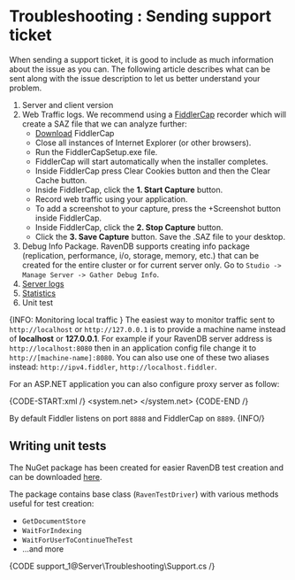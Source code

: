 # Troubleshooting : Sending support ticket

When sending a support ticket, it is good to include as much information about the issue as you can. The following article describes what can be sent along with the issue description to let us better understand your problem.

1. Server and client version
2. Web Traffic logs. We recommend using a [FiddlerCap](http://www.telerik.com/fiddler/fiddlercap) recorder which will create a SAZ file that we can analyze further:
    - [Download](http://www.telerik.com/fiddler/fiddlercap) FiddlerCap
    - Close all instances of Internet Explorer (or other browsers).
    - Run the FiddlerCapSetup.exe file.
    - FiddlerCap will start automatically when the installer completes.
    - Inside FiddlerCap press Clear Cookies button and then the Clear Cache button.
    - Inside FiddlerCap, click the **1. Start Capture** button.
    - Record web traffic using your application.
    - To add a screenshot to your capture, press the +Screenshot button inside FiddlerCap.
    - Inside FiddlerCap, click the **2. Stop Capture** button.
    - Click the **3. Save Capture** button. Save the .SAZ file to your desktop.
3. Debug Info Package. RavenDB supports creating info package (replication, performance, i/o, storage, memory, etc.) that can be created for the entire cluster or for current server only. Go to `Studio -> Manage Server -> Gather Debug Info`.
4. [Server logs](../../server/troubleshooting/enabling-logging)
5. [Statistics](../../server/administration/statistics)
6. Unit test

{INFO: Monitoring local traffic }
The easiest way to monitor traffic sent to `http://localhost` or `http://127.0.0.1` is to provide a machine name instead of **localhost** or **127.0.0.1**.
For example if your RavenDB server address is `http://localhost:8080` then in an application config file change it to  `http://[machine-name]:8080`. You can also use one of these two aliases instead:  `http://ipv4.fiddler`, `http://localhost.fiddler`.

For an ASP.NET application you can also configure proxy server as follow:

{CODE-START:xml /}
<system.net>
  <defaultProxy>
    <proxy bypassonlocal="False" usesystemdefault="True" proxyaddress="http://127.0.0.1:[port number]" />
  </defaultProxy>
</system.net>
{CODE-END /}

By default Fiddler listens on port `8888` and FiddlerCap on `8889`.
{INFO/}

## Writing unit tests

The NuGet package has been created for easier RavenDB test creation and can be downloaded [here](https://www.nuget.org/packages/RavenDB.TestDriver/).

The package contains base class (`RavenTestDriver`) with various methods useful for test creation:

- `GetDocumentStore`
- `WaitForIndexing`
- `WaitForUserToContinueTheTest`
- ...and more

{CODE support_1@Server\Troubleshooting\Support.cs /}

